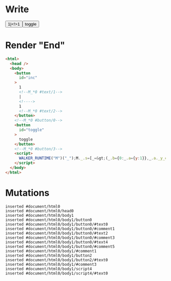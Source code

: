 # Write
  <button id=inc>1<!--M_*0 #text/1-->|<!>1<!--M_*0 #text/2--></button><!--M_*0 #button/0--><button id=toggle>toggle</button><!--M_*0 #button/3--><script>WALKER_RUNTIME("M")("_");M._.s=[_=>(_.b={0:_.a={y:1}},_.a._y_change=_._["packages/translator-tags/src/__tests__/fixtures/let-tag-controllable-runtime-error/template.marko_0/_"](_.a),_.b)];M._.e=[0,"packages/translator-tags/src/__tests__/fixtures/let-tag-controllable-runtime-error/template.marko_0",0,"packages/translator-tags/src/__tests__/fixtures/let-tag-controllable-runtime-error/template.marko_0__y_change_y"];M._.d=1;M._.w()</script>


# Render "End"
```html
<html>
  <head />
  <body>
    <button
      id="inc"
    >
      1
      <!--M_*0 #text/1-->
      |
      <!---->
      1
      <!--M_*0 #text/2-->
    </button>
    <!--M_*0 #button/0-->
    <button
      id="toggle"
    >
      toggle
    </button>
    <!--M_*0 #button/3-->
    <script>
      WALKER_RUNTIME("M")("_");M._.s=[_=&gt;(_.b={0:_.a={y:1}},_.a._y_change=_._["packages/translator-tags/src/__tests__/fixtures/let-tag-controllable-runtime-error/template.marko_0/_"](_.a),_.b)];M._.e=[0,"packages/translator-tags/src/__tests__/fixtures/let-tag-controllable-runtime-error/template.marko_0",0,"packages/translator-tags/src/__tests__/fixtures/let-tag-controllable-runtime-error/template.marko_0__y_change_y"];M._.d=1;M._.w()
    </script>
  </body>
</html>
```

# Mutations
```
inserted #document/html0
inserted #document/html0/head0
inserted #document/html0/body1
inserted #document/html0/body1/button0
inserted #document/html0/body1/button0/#text0
inserted #document/html0/body1/button0/#comment1
inserted #document/html0/body1/button0/#text2
inserted #document/html0/body1/button0/#comment3
inserted #document/html0/body1/button0/#text4
inserted #document/html0/body1/button0/#comment5
inserted #document/html0/body1/#comment1
inserted #document/html0/body1/button2
inserted #document/html0/body1/button2/#text0
inserted #document/html0/body1/#comment3
inserted #document/html0/body1/script4
inserted #document/html0/body1/script4/#text0
```